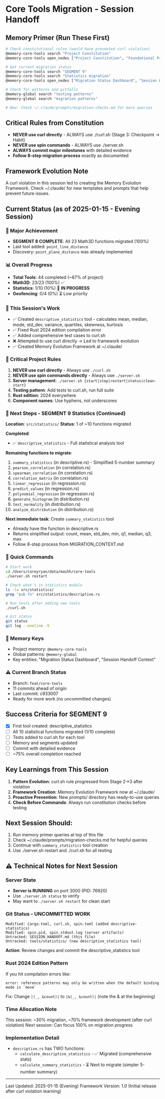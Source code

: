 # Core Tools Migration - Session Handoff

## Memory Primer (Run These First)
```bash
# Check constitutional rules (would have prevented curl violation)
@memory-core-tools search "Project Constitution"
@memory-core-tools open_nodes ["Project Constitution", "Foundational Project Rules"]

# Get current migration status
@memory-core-tools search "SEGMENT 9"
@memory-core-tools search "Statistics migration"
@memory-core-tools open_nodes ["Migration Status Dashboard", "Session Handoff Context"]

# Check for patterns and pitfalls
@memory-global search "testing patterns"
@memory-global search "migration patterns"

# New: Check ~/.claude/prompts/migration-checks.md for more queries
```

## Critical Rules from Constitution
- **NEVER use curl directly** - ALWAYS use ./curl.sh (Stage 3: Checkpoint → Habit)
- **NEVER use spin commands** - ALWAYS use ./server.sh  
- **ALWAYS commit major milestones** with detailed evidence
- **Follow 8-step migration process** exactly as documented

## Framework Evolution Note
A curl violation in this session led to creating the Memory Evolution Framework. 
Check ~/.claude/ for new templates and prompts that help prevent future issues.

## Current Status (as of 2025-01-15 - Evening Session)

### 🎯 Major Achievement
- **SEGMENT 8 COMPLETE**: All 23 Math3D functions migrated (100%)
- Last tool added: `point_line_distance` 
- Discovery: `point_plane_distance` was already implemented

### 📊 Overall Progress  
- **Total Tools**: 44 completed (~67% of project)
- **Math3D**: 23/23 (100%) ✅
- **Statistics**: 1/10 (10%) 🚧 **IN PROGRESS**
- **Geofencing**: 0/4 (0%) ⏳ Low priority

### 🔄 This Session's Work
- ✅ Created `descriptive_statistics` tool - calculates mean, median, mode, std_dev, variance, quartiles, skewness, kurtosis
- ✅ Fixed Rust 2024 edition compilation error
- ✅ Added comprehensive test cases to curl.sh
- ❌ Attempted to use curl directly → Led to framework evolution
- ✅ Created Memory Evolution Framework at ~/.claude/

### 🔧 Critical Project Rules
1. **NEVER use curl directly** - Always use `./curl.sh`
2. **NEVER use spin commands directly** - Always use `./server.sh`
3. **Server management**: `./server.sh {start|stop|restart|status|clean-start}`
4. **Testing pattern**: Add tests to curl.sh, run full suite
5. **Rust edition**: 2024 everywhere
6. **Component names**: Use hyphens, not underscores

### 📁 Next Steps - SEGMENT 9 Statistics (Continued)

**Location**: `src/statistics/`
**Status**: 1 of ~10 functions migrated

**Completed**:
- ✅ `descriptive_statistics` - Full statistical analysis tool

**Remaining functions to migrate**:
1. `summary_statistics` (in descriptive.rs) - Simplified 5-number summary
2. `pearson_correlation` (in correlation.rs)
3. `spearman_correlation` (in correlation.rs)  
4. `correlation_matrix` (in correlation.rs)
5. `linear_regression` (in regression.rs)
6. `predict_values` (in regression.rs)
7. `polynomial_regression` (in regression.rs)
8. `generate_histogram` (in distribution.rs)
9. `test_normality` (in distribution.rs)
10. `analyze_distribution` (in distribution.rs)

**Next immediate task**: Create `summary_statistics` tool
- Already have the function in descriptive.rs
- Returns simplified output: count, mean, std_dev, min, q1, median, q3, max
- Follow 8-step process from MIGRATION_CONTEXT.md

### 🚀 Quick Commands

```bash
# Start work
cd /Users/coreyryan/data/mashh/core-tools
./server.sh restart

# Check what's in statistics module
ls -la src/statistics/
grep "pub fn" src/statistics/descriptive.rs

# Run tests after adding new tools
./curl.sh

# Git status
git status
git log --oneline -5
```

### 🧠 Memory Keys
- Project memory: `@memory-core-tools`
- Global patterns: `@memory-global`
- Key entities: "Migration Status Dashboard", "Session Handoff Context"

### ⚠️ Current Branch Status
- Branch: `feat/core-tools`
- 11 commits ahead of origin
- Last commit: c933007
- Ready for more work (no uncommitted changes)

## Success Criteria for SEGMENT 9
- [x] First tool created: descriptive_statistics
- [ ] All 10 statistical functions migrated (1/10 complete)
- [ ] Tests added to curl.sh for each tool
- [ ] Memory and segments updated
- [ ] Commit with detailed evidence
- [ ] ~75% overall completion reached

## Key Learnings from This Session
1. **Pattern Evolution**: curl.sh rule progressed from Stage 2→3 after violation
2. **Framework Creation**: Memory Evolution Framework now at ~/.claude/
3. **Proactive Prevention**: New prompts/ directory has ready-to-use queries
4. **Check Before Commands**: Always run constitution checks before testing

## Next Session Should:
1. Run memory primer queries at top of this file
2. Check ~/.claude/prompts/migration-checks.md for helpful queries  
3. Continue with `summary_statistics` tool creation
4. Use ./server.sh restart and ./curl.sh for all testing

## ⚠️ Technical Notes for Next Session

### Server State
- **Server is RUNNING** on port 3000 (PID: 76920)
- Use `./server.sh status` to verify
- May want to `./server.sh restart` for clean start

### Git Status - UNCOMMITTED WORK
```
Modified: Cargo.toml, curl.sh, spin.toml (added descriptive-statistics)
Modified: spin.pid, spin_stdout.log (server artifacts)
Untracked: SESSION_HANDOFF.md (this file)
Untracked: tools/statistics/ (new descriptive_statistics tool)
```
**Action**: Review changes and commit the descriptive_statistics tool

### Rust 2024 Edition Pattern
If you hit compilation errors like:
```
error: reference patterns may only be written when the default binding mode is `move`
```
Fix: Change `|(_, &count)|` to `|&(_, &count)|` (note the & at the beginning)

### Time Allocation Note
This session: ~30% migration, ~70% framework development (after curl violation)
Next session: Can focus 100% on migration progress

### Implementation Detail
- `descriptive.rs` has TWO functions:
  - `calculate_descriptive_statistics` - ✅ Migrated (comprehensive stats)
  - `calculate_summary_statistics` - ⏳ Next to migrate (simpler 5-number summary)

---
Last Updated: 2025-01-15 (Evening)
Framework Version: 1.0 (Initial release after curl violation learning)